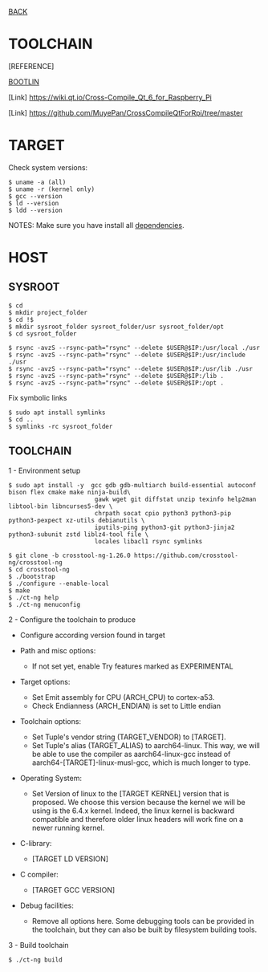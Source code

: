[BACK](../README.md)
# TOOLCHAIN

[REFERENCE] 

[BOOTLIN](https://toolchains.bootlin.com/releases_aarch64.html)

[Link] https://wiki.qt.io/Cross-Compile_Qt_6_for_Raspberry_Pi

[Link] https://github.com/MuyePan/CrossCompileQtForRpi/tree/master

# TARGET

Check system versions:

    $ uname -a (all)
    $ uname -r (kernel only)
    $ gcc --version
    $ ld --version
    $ ldd --version

 NOTES: Make sure you have install all [dependencies](dependencies.md).

# HOST

## SYSROOT

    $ cd
    $ mkdir project_folder
    $ cd !$
    $ mkdir sysroot_folder sysroot_folder/usr sysroot_folder/opt
    $ cd sysroot_folder
    
    $ rsync -avzS --rsync-path="rsync" --delete $USER@$IP:/usr/local ./usr
    $ rsync -avzS --rsync-path="rsync" --delete $USER@$IP:/usr/include ./usr
    $ rsync -avzS --rsync-path="rsync" --delete $USER@$IP:/usr/lib ./usr
    $ rsync -avzS --rsync-path="rsync" --delete $USER@$IP:/lib .
    $ rsync -avzS --rsync-path="rsync" --delete $USER@$IP:/opt .

Fix symbolic links

    $ sudo apt install symlinks
    $ cd ..
    $ symlinks -rc sysroot_folder

## TOOLCHAIN

1 - Environment setup

    $ sudo apt install -y  gcc gdb gdb-multiarch build-essential autoconf bison flex cmake make ninja-build\
                            gawk wget git diffstat unzip texinfo help2man libtool-bin libncurses5-dev \
                            chrpath socat cpio python3 python3-pip python3-pexpect xz-utils debianutils \
                            iputils-ping python3-git python3-jinja2 python3-subunit zstd liblz4-tool file \
                            locales libacl1 rsync symlinks

    $ git clone -b crosstool-ng-1.26.0 https://github.com/crosstool-ng/crosstool-ng
    $ cd crosstool-ng
    $ ./bootstrap
    $ ./configure --enable-local
    $ make
    $ ./ct-ng help
    $ ./ct-ng menuconfig

2 - Configure the toolchain to produce
- Configure according version found in target
- Path and misc options: 
    * If not set yet, enable Try features marked as EXPERIMENTAL

- Target options:
    * Set Emit assembly for CPU (ARCH_CPU) to cortex-a53.
    * Check Endianness (ARCH_ENDIAN) is set to Little endian

- Toolchain options:
    * Set Tuple's vendor string (TARGET_VENDOR) to [TARGET].
    * Set Tuple's alias (TARGET_ALIAS) to aarch64-linux. This way, we will be able to use
the compiler as aarch64-linux-gcc instead of aarch64-[TARGET]-linux-musl-gcc, which
is much longer to type.

- Operating System:
    * Set Version of linux to the [TARGET KERNEL] version that is proposed. We choose this version because
the kernel we will be using is the 6.4.x kernel. Indeed, the linux kernel is backward
compatible and therefore older linux headers will work fine on a newer running kernel.

- C-library:
    * [TARGET LD VERSION]

- C compiler:
    * [TARGET GCC VERSION]

- Debug facilities:
    * Remove all options here. Some debugging tools can be provided in the toolchain, but they
can also be built by filesystem building tools.

3 - Build toolchain

    $ ./ct-ng build